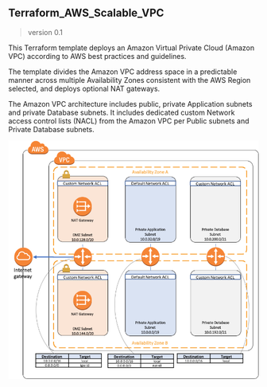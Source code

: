 ## Terraform_AWS_Scalable_VPC
> version 0.1

This Terraform template deploys an Amazon Virtual Private Cloud (Amazon VPC) according to AWS best practices and guidelines.

The template divides the Amazon VPC address space in a predictable manner across multiple Availability Zones consistent with the AWS Region selected, and deploys optional NAT gateways.

The Amazon VPC architecture includes public, private Application subnets and private Database subnets. It includes dedicated custom Network access control lists (NACL) from the Amazon VPC per Public subnets and Private Database subnets.

![Scalable VPC with 2 AZs](https://github.com/msyber/Terraform_AWS_Scalable_VPC/blob/master/Scalable_VPC.png)

